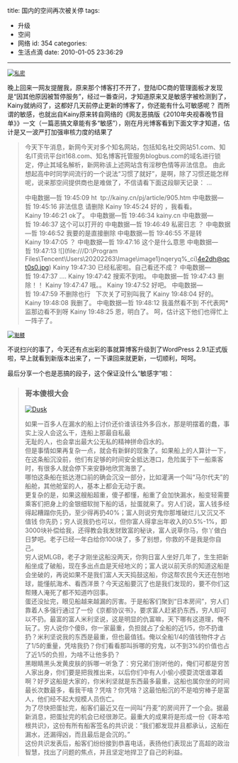 title: 国内的空间再次被关停
tags:
  - 升级
  - 空间
  - 网络
id: 354
categories:
  - 生活点滴
date: 2010-01-05 23:36:29
---

<span style="font-size: 12px;">[![私密](http://farm5.static.flickr.com/4012/4249334043_9a5c887e65.jpg)](http://farm5.static.flickr.com/4012/4249334043_9a5c887e65.jpg "私密")[](http://farm3.static.flickr.com/2696/4249304251_466a8649a8.jpg "骷髅")</span>[](http://farm3.static.flickr.com/2696/4249304251_466a8649a8.jpg "骷髅")[](http://farm3.static.flickr.com/2696/4249304251_466a8649a8.jpg "骷髅")

晚上回来一网友提醒我，原来那个博客打不开了，登陆IDC商的管理面板才发现是“因其他原因被暂停服务”，经过一番查问，才知道原来又是敏感字被检测到了，Kainy就纳闷了，这都好几天前停止更新的博客了，你还能有什么可敏感呢？ 而所谓的敏感，也就出自Kainy原来转自网络的《网友恶搞版《2010年央视春晚节目单》》一文（一篇恶搞文章能有多“敏感”），刚在月光博客看到下面文字才知道，估计是又一波严打加强审核力度的结果了
> 今天下午消息，新网今天对多个知名网站，包括知名社交网站51.com、知名IT资讯平台it168.com、知名博客托管服务blogbus.com的域名进行锁定，停止其域名解析，新网称该上述网站含有淫秽色情等非法信息。
由此想起高中时同学间流行的一个说法“习惯了就好”，是啊，除了习惯还能怎样呢，说来那空间提供商也是难做了，不信请看下面这段聊天记录：<!--more-->
> ...
> 
> 中电数据—哲 19:45:09
> ht  tp://kainy.cn/pj/article/905.htm
> 中电数据—哲 19:45:16
> 非法信息 请删除
> Kainy 19:45:24
> 好的 ，我看看。
> Kainy 19:46:21
> ok了。
> 中电数据—哲 19:46:34
> kainy.cn
> 中电数据—哲 19:46:37
> 这个可以打开的
> 中电数据—哲 19:46:49
> 私密日志 ？
> 中电数据—哲 19:46:52
> 我要的是直接删除
> 中电数据—哲 19:46:55
> 不是转
> Kainy 19:47:05
> ？
> 中电数据—哲 19:47:16
> 这个是什么意思
> 中电数据—哲 19:47:13
> ![](file:///D:\Program Files\Tencent\Users\20202263\Image\image1\}nqeryq%_ci)4e2dh@qct0s0.jpg)
> Kainy 19:47:30
> 已经私密啦。自己看还不成？
> 中电数据—哲 19:47:37
> ....
> Kainy 19:47:42
> 搜索不到啦。
> 中电数据—哲 19:47:43
> 删除！！
> Kainy 19:47:47
> 哦。。
> Kainy 19:47:52
> 好吧。
> 中电数据—哲 19:47:59
> 不删除也行   下次关了可别叫我了
> Kainy 19:48:04
> 好的。
> Kainy 19:48:08
> 我删了。
> 中电数据—哲 19:48:12
> 我虽然看不到 不代表网*监那边看不到呀
> Kainy 19:48:25
> 恩，明白了。
呵，估计这下他们也得忙上一阵子了。

<small>[](http://farm5.static.flickr.com/4012/4249334043_9a5c887e65.jpg "私密")[![骷髅](http://farm3.static.flickr.com/2696/4249304251_466a8649a8.jpg)](http://farm3.static.flickr.com/2696/4249304251_466a8649a8.jpg "骷髅")</small>

不说扫兴的事了，今天还有点出彩的事就算博客升级到了WordPress 2.9.1正式版啦，早上就看到新版本出来了，一下课回来就更新，一切顺利，呵呵。

最后分享一个也是恶搞的段子，这个保证没什么“敏感字”啦：
> ### 哥本傻根大会
> 
> <span style="color: #0000ee;">[![Dusk](http://farm4.static.flickr.com/3409/3478369684_6131a7a947_t.jpg)](http://farm4.static.flickr.com/3409/3478369684_6131a7a947_t.jpg)</span>
> <div id="_mcePaste">如果一百多人在漏水的船上讨价还价谁该往外多舀水，那是明摆着的蠢，事实上没人会这么干，连船上那最自私最</div>
> <div id="_mcePaste">无耻的人，也会拿出最大公无私的精神拼命舀水的。</div>
> <div id="_mcePaste">但是事情如果再复杂一点，就会有新鲜的现象了。如果船上的人算计一下，在这条船沉没前，他们有足够的时间安全抵达港口，危险属于下一船乘客时，有很多人就会停下来安静地欣赏海景了。</div>
> <div id="_mcePaste">哪怕这条船在抵达港口前的确会沉没一部分，比如灌满一个叫“马尔代夫”的船舱，其他舱室的人，基本上都会无动于衷。</div>
> <div id="_mcePaste">更复杂的是，如果这艘船超重，傻子都懂，船重了会加快漏水，船变轻需要乘客们把身上的金银细软抛下船的话，扯蛋就来了。穷人们说，富人钱多经得起糟蹋你先扔，至少得再扔40%；富人则说穷鬼你那堆破烂儿又沉又不值钱
> 你先扔；穷人说我扔也可以，但你富人得拿出年收入的0.5%-1%，即3000块补偿给我，还得教会我发财致富的秘诀，富人说草你马，你丫做白日梦吧。老子已经一年白给你100块了，多了别想，你救的不是我是你自己。</div>
> <div id="_mcePaste">穷人说MLGB，老子才刚坐这船没两天，你狗日富人坐好几年了，生生把新船坐成了破船，现在多出点血是天经地义的；富人说以前天杀的知道这船是会坐破的，再说如果不是我们富人天天捣鼓这船，你这帮农民今天还在刨地球，能懂航海术、看西洋景？今天这船要沉了也是我们发现的，要不你们这帮賤人淹死了都不知道咋回事。</div>
> <div id="_mcePaste">蛋还没扯完，眼见船越来越漏的厉害。于是船客们聚到“日本房间”，穷人们靠着人多强行通过了一份《京都协议书》，要求富人赶紧扔东西，穷人却可以不扔。最富的富人米利坚说，这是明显的仇富嘛，天下哪有这道理，俺不玩了。穷人说你个傻B，你一家最重，负担就占了全船的近1/5，你不扔谁扔？米利坚说我的东西是最重，但也最值钱。俺以全船1/4的值钱物件才占了1/5的重量，凭啥我扔？你们看看那叫拆哪的穷鬼，以不到3%的价值也占了近1/5的负担，为啥不让他多扔？</div>
> <div id="_mcePaste">黑眼睛黑头发黄皮肤的拆哪一听急了：穷兄弟们别听他的，俺们可都是穷苦人家出身，你们要是把我推出来，以后你们中有人小偷小摸耍流氓谁罩着啊？好歹这船是大家的，你米利坚就是东西最多最重，这船也属你坐的时间最长次数最多，看我干啥？凭啥？你凭啥？这最怕船沉的不是咱穷棒子是富人，他们经不起大规模人员伤亡。</div>
> <div id="_mcePaste">为了尽快把蛋扯完，船客们最近又在一间叫“丹麦”的房间开了一个会。据最新消息，把蛋扯完的机会已经很渺茫。最重大的成果将是形成一份《哥本哈根共识》，这份有所有船客签名的共识说：“我们都发现并且都承认，这船在漏水，还漏得凶，而且最后是会沉的。”</div>
> <div id="_mcePaste">这份共识发表后，船客们纷纷接到恭喜电话，表扬他们表现出了高超的政治智慧，找出了问题的焦点，并且坚定地捍卫了自己的利益。</div>
